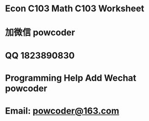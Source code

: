 # Econ C103 Math C103 Worksheet
# 加微信 powcoder

# QQ 1823890830

# Programming Help Add Wechat powcoder

# Email: powcoder@163.com

